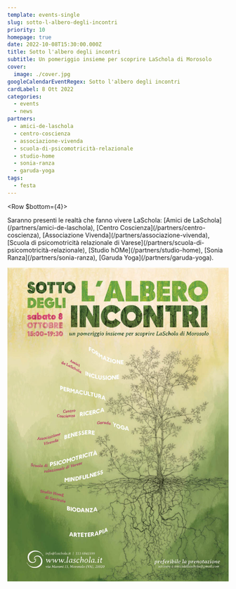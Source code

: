 ```yaml
---
template: events-single
slug: sotto-l-albero-degli-incontri
priority: 10
homepage: true
date: 2022-10-08T15:30:00.000Z
title: Sotto l'albero degli incontri
subtitle: Un pomeriggio insieme per scoprire LaSchola di Morosolo
cover:
  image: ./cover.jpg
googleCalendarEventRegex: Sotto l'albero degli incontri
cardLabel: 8 Ott 2022
categories:
  - events
  - news
partners:
  - amici-de-laschola
  - centro-coscienza
  - associazione-vivenda
  - scuola-di-psicomotricità-relazionale
  - studio-home
  - sonia-ranza
  - garuda-yoga
tags:
  - festa
---
```


<EntryInfo variant="frequency" label="8 ottobre 2022" value="dalle 15:30 alle 18:30"/>
<EntryInfo variant="participants" label="Info" value="preferibile la prenotazione"/>
<EntryInfo variant="location" label="A LaSchola" value="[Via Maroni 13, Casciago 21020, VA](https://g.page/laschola?share)" $bottom={6}/>

<Row $bottom={4}>
  <Col>
    Saranno presenti le realtà che fanno vivere LaSchola: [Amici de LaSchola](/partners/amici-de-laschola), [Centro Coscienza](/partners/centro-coscienza), [Associazione Vivenda](/partners/associazione-vivenda), [Scuola di psicomotricità relazionale di Varese](/partners/scuola-di-psicomotricità-relazionale), [Studio hOMe](/partners/studio-home), [Sonia Ranza](/partners/sonia-ranza), [Garuda Yoga](/partners/garuda-yoga).
  </Col>
</Row>

![locandina-sotto-l-albero-degli-incontri](./locandina.jpg?width=842&height=1191)
